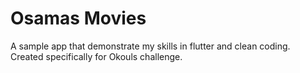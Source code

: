 # Osamas Movies

A sample app that demonstrate my skills in flutter and clean coding.
Created specifically for Okouls challenge.
